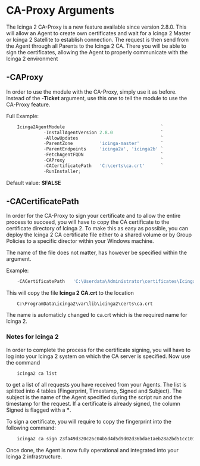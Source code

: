 CA-Proxy Arguments
==============

The Icinga 2 CA-Proxy is a new feature available since version 2.8.0. This will allow an Agent to create own certificates and wait for a Icinga 2 Master or Icinga 2 Satellite to establish connection. The request is then send from the Agent through all Parents to the Icinga 2 CA. There you will be able to sign the certificates, allowing the Agent to properly communicate with the Icinga 2 environment

## -CAProxy
In order to use the module with the CA-Proxy, simply use it as before. Instead of the **-Ticket** argument, use this one to tell the module to use the CA-Proxy feature.

Full Example:

```powershell
    Icinga2AgentModule                                    `
              -InstallAgentVersion 2.8.0                  `
              -AllowUpdates                               `
              -ParentZone          'icinga-master'        `
              -ParentEndpoints     'icinga2a', 'icinga2b' `
              -FetchAgentFQDN                             `
              -CAProxy                                    `
              -CACertificatePath   'C:\certs\ca.crt'      `
              -RunInstaller;
```
Default value: **$FALSE**

## -CACertificatePath
In order for the CA-Proxy to sign your certificate and to allow the entire process to succeed, you will have to copy the CA certificate to the certificate directory of Icinga 2. To make this as easy as possible, you can deploy the Icinga 2 CA certificate file either to a shared volume or by Group Policies to a specific director within your Windows machine.

The name of the file does not matter, has however be specified within the argument.

Example:
```powershell
    -CACertificatePath   'C:\Userdata\Administrator\certificates\Icinga 2 CA.crt'
```

This will copy the file **Icinga 2 CA.crt** to the location
```
    C:\ProgramData\icinga2\var\lib\icinga2\certs\ca.crt
```

The name is automaticly changed to ca.crt which is the required name for Icinga 2.

### Notes for Icinga 2
In order to complete the process for the certificate signing, you will have to log into your Icinga 2 system on which the CA server is specified. Now use the command

```bash
    icinga2 ca list
```

to get a list of all requests you have received from your Agents. The list is splitted into 4 tables (Fingerprint, Timestamp, Signed and Subject). The subject is the name of the Agent specified during the script run and the timestamp for the request. If a certificate is already signed, the column Signed is flagged with a **\***.

To sign a certificate, you will require to copy the fingerprint into the following command:

```bash
    icinga2 ca sign 23fa49d320c26c04b5d4d5d9d02d36bdae1aeb28a2bd51cc101925f0b2ec57f8
```

Once done, the Agent is now fully operational and integrated into your Icinga 2 infrastructure.